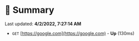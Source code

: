 # 📖 Summary
Last updated: **4/2/2022, 7:27:14 AM**

- `GET` [https://google.com](https://google.com) - **Up** (130ms)
